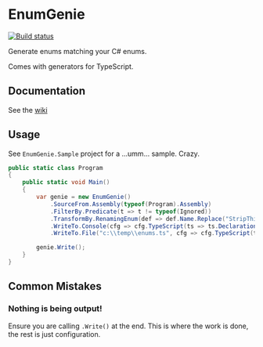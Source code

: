 # EnumGenie
[![Build status](https://ci.appveyor.com/api/projects/status/x5f1ywgtd6cgmh5b?svg=true)](https://ci.appveyor.com/project/xwipeoutx/enumgenie)

Generate enums matching your C# enums.  

Comes with generators for TypeScript.

## Documentation

See the [wiki](https://github.com/xwipeoutx/EnumGenie/wiki)

## Usage

See `EnumGenie.Sample` project for a ...umm... sample. Crazy.

```cs
public static class Program
{
    public static void Main()
    {
        var genie = new EnumGenie()
            .SourceFrom.Assembly(typeof(Program).Assembly)
            .FilterBy.Predicate(t => t != typeof(Ignored))
            .TransformBy.RenamingEnum(def => def.Name.Replace("StripThisOut", ""))
            .WriteTo.Console(cfg => cfg.TypeScript(ts => ts.Declaration().Description().Descriptor()))
            .WriteTo.File("c:\\temp\\enums.ts", cfg => cfg.TypeScript(ts => ts.Declaration().Description().Descriptor()));

        genie.Write();
    }
}
```

## Common Mistakes

### Nothing is being output!

Ensure you are calling `.Write()` at the end.  This is where the work is done, the rest is just configuration.
